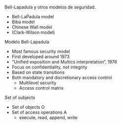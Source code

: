 Bell-Lapadula y otros modelos de seguridad.

- Bell-LaPadula model
- Biba model
- Chinese Wall model
- (Clark-Wilson model)

Modelo Bell-Lapadula

- Most famous security model
- First developed around 1973
- ”Unified exposition and Multics interpretation”, 1976
- Focus on confidentiality, not integrity
- Based on state transitions
- Both mandatory and discretionary access control
   * Multilevel security
   * Access control matrix
 
Set of subjects

- Set of objects O
- Set of access operations A
  * execute, read, append, write
 



